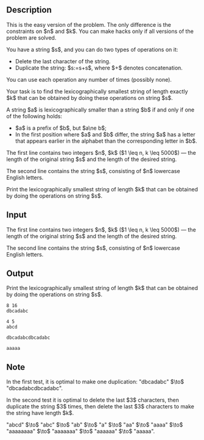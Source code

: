 ## Description

<div><p><span class="tex-font-style-bf">This is the easy version of the problem. The only difference is the constraints on $n$ and $k$. You can make hacks only if all versions of the problem are solved.</span></p><p>You have a string $s$, and you can do two types of operations on it: </p><ul> <li> Delete the last character of the string. </li><li> Duplicate the string: $s:=s+s$, where $+$ denotes concatenation. </li></ul><p>You can use each operation any number of times (possibly none).</p><p>Your task is to find the lexicographically smallest string of length exactly $k$ that can be obtained by doing these operations on string $s$.</p><p>A string $a$ is lexicographically smaller than a string $b$ if and only if one of the following holds:</p><ul> <li> $a$ is a prefix of $b$, but $a\ne b$; </li><li> In the first position where $a$ and $b$ differ, the string $a$ has a letter that appears earlier in the alphabet than the corresponding letter in $b$. </li></ul></div><div class="input-specification"><p>The first line contains two integers $n$, $k$ ($1 \leq n, k \leq 5000$) — the length of the original string $s$ and the length of the desired string.</p><p>The second line contains the string $s$, consisting of $n$ lowercase English letters.</p></div><div class="output-specification"><p>Print the lexicographically smallest string of length $k$ that can be obtained by doing the operations on string $s$.</p></div>

## Input

<p>The first line contains two integers $n$, $k$ ($1 \leq n, k \leq 5000$) — the length of the original string $s$ and the length of the desired string.</p><p>The second line contains the string $s$, consisting of $n$ lowercase English letters.</p>

## Output

<p>Print the lexicographically smallest string of length $k$ that can be obtained by doing the operations on string $s$.</p>





```input1
8 16
dbcadabc
```




```input2
4 5
abcd
```




```output1
dbcadabcdbcadabc
```




```output2
aaaaa
```



## Note

<p>In the first test, it is optimal to make one duplication: "<span class="tex-font-style-tt">dbcadabc</span>" $\to$ "<span class="tex-font-style-tt">dbcadabcdbcadabc</span>".</p><p>In the second test it is optimal to delete the last $3$ characters, then duplicate the string $3$ times, then delete the last $3$ characters to make the string have length $k$.</p><p>"<span class="tex-font-style-tt">abcd</span>" $\to$ "<span class="tex-font-style-tt">abc</span>" $\to$ "<span class="tex-font-style-tt">ab</span>" $\to$ "<span class="tex-font-style-tt">a</span>" $\to$ "<span class="tex-font-style-tt">aa</span>" $\to$ "<span class="tex-font-style-tt">aaaa</span>" $\to$ "<span class="tex-font-style-tt">aaaaaaaa</span>" $\to$ "<span class="tex-font-style-tt">aaaaaaa</span>" $\to$ "<span class="tex-font-style-tt">aaaaaa</span>" $\to$ "<span class="tex-font-style-tt">aaaaa</span>".</p>
